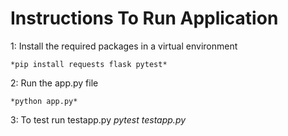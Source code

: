 # Instructions To Run Application

1: Install the required packages in a virtual environment

    *pip install requests flask pytest*

2: Run the app.py file

    *python app.py*

3: To test run testapp.py
_pytest testapp.py_
